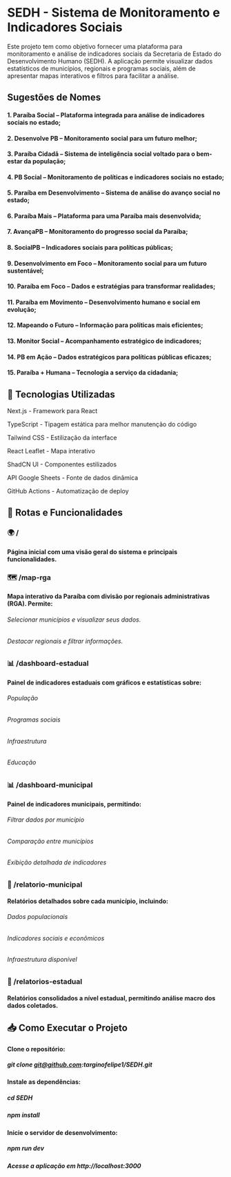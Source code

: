 # SEDH - Sistema de Monitoramento e Indicadores Sociais

Este projeto tem como objetivo fornecer uma plataforma para monitoramento e análise de indicadores sociais da Secretaria de Estado do Desenvolvimento Humano (SEDH). A aplicação permite visualizar dados estatísticos de municípios, regionais e programas sociais, além de apresentar mapas interativos e filtros para facilitar a análise.

## Sugestões de Nomes

#### 1. Paraíba Social – Plataforma integrada para análise de indicadores sociais no estado;
#### 2. Desenvolve PB – Monitoramento social para um futuro melhor;
#### 3. Paraíba Cidadã – Sistema de inteligência social voltado para o bem-estar da população;
#### 4. PB Social – Monitoramento de políticas e indicadores sociais no estado;
#### 5. Paraíba em Desenvolvimento – Sistema de análise do avanço social no estado;
#### 6. Paraíba Mais – Plataforma para uma Paraíba mais desenvolvida;
#### 7. AvançaPB – Monitoramento do progresso social da Paraíba;
#### 8. SocialPB – Indicadores sociais para políticas públicas;
#### 9. Desenvolvimento em Foco – Monitoramento social para um futuro sustentável;
#### 10. Paraíba em Foco – Dados e estratégias para transformar realidades;
#### 11. Paraíba em Movimento – Desenvolvimento humano e social em evolução;
#### 12. Mapeando o Futuro – Informação para políticas mais eficientes;
#### 13. Monitor Social – Acompanhamento estratégico de indicadores;
#### 14. PB em Ação – Dados estratégicos para políticas públicas eficazes;
#### 15. Paraíba + Humana – Tecnologia a serviço da cidadania;

## 📌 Tecnologias Utilizadas

Next.js - Framework para React

TypeScript - Tipagem estática para melhor manutenção do código

Tailwind CSS - Estilização da interface

React Leaflet - Mapa interativo

ShadCN UI - Componentes estilizados

API Google Sheets - Fonte de dados dinâmica

GitHub Actions - Automatização de deploy

## 🔗 Rotas e Funcionalidades

### 🌍 /

#### Página inicial com uma visão geral do sistema e principais funcionalidades.

### 🗺️ /map-rga

#### Mapa interativo da Paraíba com divisão por regionais administrativas (RGA). Permite:

###### Selecionar municípios e visualizar seus dados.

###### Destacar regionais e filtrar informações.

### 📊 /dashboard-estadual

#### Painel de indicadores estaduais com gráficos e estatísticas sobre:

###### População

###### Programas sociais

###### Infraestrutura

###### Educação

### 📊 /dashboard-municipal

#### Painel de indicadores municipais, permitindo:

###### Filtrar dados por município

###### Comparação entre municípios

###### Exibição detalhada de indicadores

### 📑 /relatorio-municipal

#### Relatórios detalhados sobre cada município, incluindo:

###### Dados populacionais

###### Indicadores sociais e econômicos

###### Infraestrutura disponível

### 📑 /relatorios-estadual

#### Relatórios consolidados a nível estadual, permitindo análise macro dos dados coletados.

## 📥 Como Executar o Projeto

#### Clone o repositório:

##### git clone git@github.com:targinofelipe1/SEDH.git

#### Instale as dependências:

##### cd SEDH
##### npm install

#### Inicie o servidor de desenvolvimento:

##### npm run dev

##### Acesse a aplicação em http://localhost:3000

